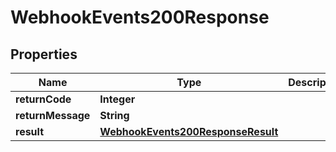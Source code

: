 

# WebhookEvents200Response

## Properties

Name | Type | Description | Notes
------------ | ------------- | ------------- | -------------
**returnCode** | **Integer** |  |  [optional]
**returnMessage** | **String** |  |  [optional]
**result** | [**WebhookEvents200ResponseResult**](WebhookEvents200ResponseResult.md) |  |  [optional]





